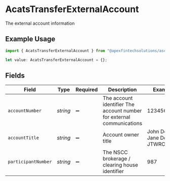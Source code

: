 # AcatsTransferExternalAccount

The external account information

## Example Usage

```typescript
import { AcatsTransferExternalAccount } from "@apexfintechsolutions/ascend-sdk/models/components";

let value: AcatsTransferExternalAccount = {};
```

## Fields

| Field                                                                 | Type                                                                  | Required                                                              | Description                                                           | Example                                                               |
| --------------------------------------------------------------------- | --------------------------------------------------------------------- | --------------------------------------------------------------------- | --------------------------------------------------------------------- | --------------------------------------------------------------------- |
| `accountNumber`                                                       | *string*                                                              | :heavy_minus_sign:                                                    | The account identifier The account number for external communications | 1234567890                                                            |
| `accountTitle`                                                        | *string*                                                              | :heavy_minus_sign:                                                    | Account owner title                                                   | John Doe & Jane Doe JTWROS                                            |
| `participantNumber`                                                   | *string*                                                              | :heavy_minus_sign:                                                    | The NSCC brokerage / clearing house identifier                        | 987                                                                   |